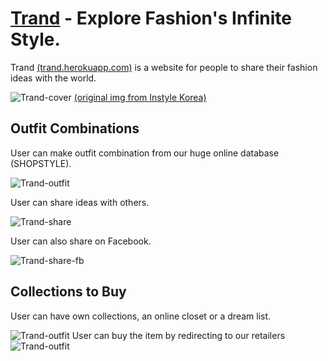 # [Trand](http://trand.herokuapp.com) - Explore Fashion's Infinite Style.

Trand [(trand.herokuapp.com)](http://trand.herokuapp.com) is a website for people to share their fashion ideas with the world.  

![Trand-cover](https://github.com/chunyenHuang/trand/blob/master/screenshots/cover1.png)
[(original img from Instyle Korea)](http://www.instylekorea.com/data/sbanner/2016042859F888.jpg)

## Outfit Combinations
User can make outfit combination from our huge online database (SHOPSTYLE).

![Trand-outfit](https://github.com/chunyenHuang/trand/blob/master/screenshots/combinations.jpeg)

User can share ideas with others.

![Trand-share](https://github.com/chunyenHuang/trand/blob/master/screenshots/cover2.jpeg)

User can also share on Facebook.

![Trand-share-fb](https://github.com/chunyenHuang/trand/blob/master/screenshots/share%20on%20facebook.png)

## Collections to Buy
User can have own collections, an online closet or a dream list.

![Trand-outfit](https://github.com/chunyenHuang/trand/blob/master/screenshots/collections.png)
User can buy the item by redirecting to our retailers
![Trand-outfit](https://github.com/chunyenHuang/trand/blob/master/screenshots/buy.png)

